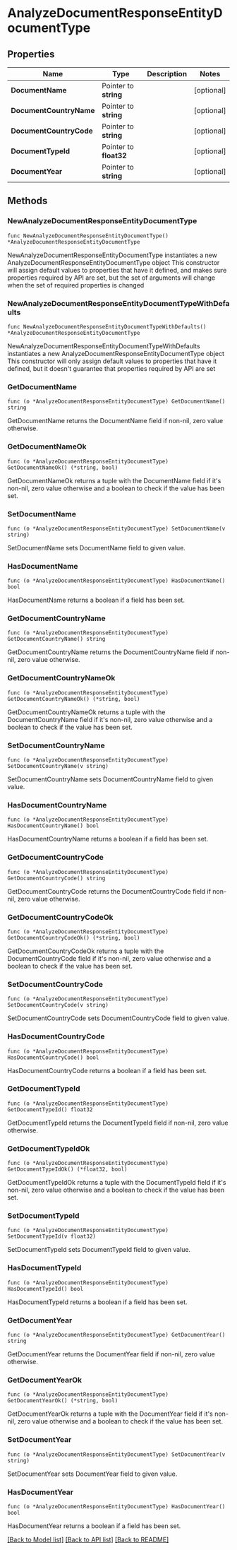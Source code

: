 # AnalyzeDocumentResponseEntityDocumentType

## Properties

Name | Type | Description | Notes
------------ | ------------- | ------------- | -------------
**DocumentName** | Pointer to **string** |  | [optional] 
**DocumentCountryName** | Pointer to **string** |  | [optional] 
**DocumentCountryCode** | Pointer to **string** |  | [optional] 
**DocumentTypeId** | Pointer to **float32** |  | [optional] 
**DocumentYear** | Pointer to **string** |  | [optional] 

## Methods

### NewAnalyzeDocumentResponseEntityDocumentType

`func NewAnalyzeDocumentResponseEntityDocumentType() *AnalyzeDocumentResponseEntityDocumentType`

NewAnalyzeDocumentResponseEntityDocumentType instantiates a new AnalyzeDocumentResponseEntityDocumentType object
This constructor will assign default values to properties that have it defined,
and makes sure properties required by API are set, but the set of arguments
will change when the set of required properties is changed

### NewAnalyzeDocumentResponseEntityDocumentTypeWithDefaults

`func NewAnalyzeDocumentResponseEntityDocumentTypeWithDefaults() *AnalyzeDocumentResponseEntityDocumentType`

NewAnalyzeDocumentResponseEntityDocumentTypeWithDefaults instantiates a new AnalyzeDocumentResponseEntityDocumentType object
This constructor will only assign default values to properties that have it defined,
but it doesn't guarantee that properties required by API are set

### GetDocumentName

`func (o *AnalyzeDocumentResponseEntityDocumentType) GetDocumentName() string`

GetDocumentName returns the DocumentName field if non-nil, zero value otherwise.

### GetDocumentNameOk

`func (o *AnalyzeDocumentResponseEntityDocumentType) GetDocumentNameOk() (*string, bool)`

GetDocumentNameOk returns a tuple with the DocumentName field if it's non-nil, zero value otherwise
and a boolean to check if the value has been set.

### SetDocumentName

`func (o *AnalyzeDocumentResponseEntityDocumentType) SetDocumentName(v string)`

SetDocumentName sets DocumentName field to given value.

### HasDocumentName

`func (o *AnalyzeDocumentResponseEntityDocumentType) HasDocumentName() bool`

HasDocumentName returns a boolean if a field has been set.

### GetDocumentCountryName

`func (o *AnalyzeDocumentResponseEntityDocumentType) GetDocumentCountryName() string`

GetDocumentCountryName returns the DocumentCountryName field if non-nil, zero value otherwise.

### GetDocumentCountryNameOk

`func (o *AnalyzeDocumentResponseEntityDocumentType) GetDocumentCountryNameOk() (*string, bool)`

GetDocumentCountryNameOk returns a tuple with the DocumentCountryName field if it's non-nil, zero value otherwise
and a boolean to check if the value has been set.

### SetDocumentCountryName

`func (o *AnalyzeDocumentResponseEntityDocumentType) SetDocumentCountryName(v string)`

SetDocumentCountryName sets DocumentCountryName field to given value.

### HasDocumentCountryName

`func (o *AnalyzeDocumentResponseEntityDocumentType) HasDocumentCountryName() bool`

HasDocumentCountryName returns a boolean if a field has been set.

### GetDocumentCountryCode

`func (o *AnalyzeDocumentResponseEntityDocumentType) GetDocumentCountryCode() string`

GetDocumentCountryCode returns the DocumentCountryCode field if non-nil, zero value otherwise.

### GetDocumentCountryCodeOk

`func (o *AnalyzeDocumentResponseEntityDocumentType) GetDocumentCountryCodeOk() (*string, bool)`

GetDocumentCountryCodeOk returns a tuple with the DocumentCountryCode field if it's non-nil, zero value otherwise
and a boolean to check if the value has been set.

### SetDocumentCountryCode

`func (o *AnalyzeDocumentResponseEntityDocumentType) SetDocumentCountryCode(v string)`

SetDocumentCountryCode sets DocumentCountryCode field to given value.

### HasDocumentCountryCode

`func (o *AnalyzeDocumentResponseEntityDocumentType) HasDocumentCountryCode() bool`

HasDocumentCountryCode returns a boolean if a field has been set.

### GetDocumentTypeId

`func (o *AnalyzeDocumentResponseEntityDocumentType) GetDocumentTypeId() float32`

GetDocumentTypeId returns the DocumentTypeId field if non-nil, zero value otherwise.

### GetDocumentTypeIdOk

`func (o *AnalyzeDocumentResponseEntityDocumentType) GetDocumentTypeIdOk() (*float32, bool)`

GetDocumentTypeIdOk returns a tuple with the DocumentTypeId field if it's non-nil, zero value otherwise
and a boolean to check if the value has been set.

### SetDocumentTypeId

`func (o *AnalyzeDocumentResponseEntityDocumentType) SetDocumentTypeId(v float32)`

SetDocumentTypeId sets DocumentTypeId field to given value.

### HasDocumentTypeId

`func (o *AnalyzeDocumentResponseEntityDocumentType) HasDocumentTypeId() bool`

HasDocumentTypeId returns a boolean if a field has been set.

### GetDocumentYear

`func (o *AnalyzeDocumentResponseEntityDocumentType) GetDocumentYear() string`

GetDocumentYear returns the DocumentYear field if non-nil, zero value otherwise.

### GetDocumentYearOk

`func (o *AnalyzeDocumentResponseEntityDocumentType) GetDocumentYearOk() (*string, bool)`

GetDocumentYearOk returns a tuple with the DocumentYear field if it's non-nil, zero value otherwise
and a boolean to check if the value has been set.

### SetDocumentYear

`func (o *AnalyzeDocumentResponseEntityDocumentType) SetDocumentYear(v string)`

SetDocumentYear sets DocumentYear field to given value.

### HasDocumentYear

`func (o *AnalyzeDocumentResponseEntityDocumentType) HasDocumentYear() bool`

HasDocumentYear returns a boolean if a field has been set.


[[Back to Model list]](../README.md#documentation-for-models) [[Back to API list]](../README.md#documentation-for-api-endpoints) [[Back to README]](../README.md)


